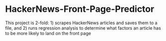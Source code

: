 # HackerNews-Front-Page-Predictor
This project is 2-fold: 1) scrapes HackerNews articles and saves them to a file, and 2) runs regression analysis to determine what factors an article has to be more likely to land on the front page
